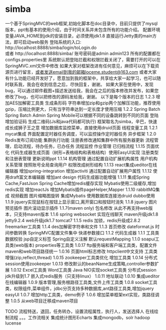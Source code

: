 # simba 
一个基于SpringMVC的web框架,初始化脚本在doc目录中，目前只提供了mysql版本，ppt有基本的使用介绍，由于时间关系并未包含所有的功能介绍。
配置环境变量JAVA_HOME到jdk的安装目录，必须使用jdk1.8
直接运行Jetty类的main方法，即可启动web服务
登陆系统的入口: 
http://localhost:8888/simba/login/toLogin.do  
或者
http://localhost:8888/simba/
账号密码是admin admin123 
所有的配置都在configs.properties里
系统默认把登陆拦截和权限拦截关闭了，需要打开的可以在SpringMVC.xml文件中修改
如果大家对框架改进有任何意见，麻烦可以在下载资源页进行留言，或者发送email到我的邮箱loceme.student@163.com
或者大家有什么功能已经开发好了，愿意加到我的框架中，共享给大家一起学习，也可以随时联系我，我会在收到信息之后，尽快回复，谢谢。
如果大家在使用中，发现bug，可以通过邮件截图+描述发送给我，我会在之后的版本修改并发布，如果您修改了bug，也可以把修改的源码发给我，谢谢。
以下是每个版本的日志
1.2.3
增加AES加解密工具类
生成条形码
字符串增加zip和gzip两个加解压功能，推荐使用gzip，压缩比例更大，只有当字符串达到一定长度才使用压缩
1.2.2
Spring Batch
Spring Batch Admin
Spring Mobile可以根据不同的设备跳转到不同的页面
登陆增加验证码
生成二维码(Js和java代码都可执行)
框架取名为simba，辛巴，快速成长成狮子王之意
增加数据库监控菜单，直接使用druid页面
线程变量工具
1.2.1
mycat集成
界面配置定时器任务调度，可以监控操作定时器任务
异步框架
1.2.0
Redis发布订阅功能
集群执行功能
注册表修改通知集群中所有服务器更新
流程管理，启动流程，待办任务，已办任务
流程监控 作业管理 已归档流程
1.1.15
页面优化
代码生成器生成页面（树形+表格结构和表格结构）使用EasyUI实现
注册类型和注册表管理
更新说明ppt
1.1.14
机构管理
通过配置自动扩展机构属性
用户机构关系管理
按照账号全局查询用户
权限改成树形结构
1.1.13
react集成ueditor在线编辑器
增加spring-integration
增加activiti
通过配置自动扩展用户属性
1.1.12
使用draft富文本编辑器
增加ant design
代码生成器功能增强
1.1.11
集成Spring Cache,FastJson
Spring Cache增加redis缓存实现
Mybatis使用二级缓存,增加redis实现
增加reactJs
增加Mybatis插件pageHelper,Mapper
1.1.10
rabbitMQ集成
视频截图
图片缩略图旋转
集成Mybatis
使用数据库连接池druid
dubbo使用
1.1.9
jquery实现鼠标在按钮上显示窗口,离开窗口和按钮时消失
1.1.8
jquery 
图片预览插件
图片滚动显示插件
1.1.7(maven only)
包名修改 
从此不再支持web版本，只支持maven版本
1.1.6 
spring websocket 实现在线聊天
maven升级jdk1.8 jetty9.2.4 
web升级jdk1.7 tomcat7 
1.1.5
redis 加锁，redis升级成2.8.2 freemarker工具类
1.1.4
des加解密字符串和文件
1.1.3
首页修改 dateformat.js 时间参数转换 SpringMVC配置文件集中 快递参数接口 
1.1.2
代码生成器
1.1.1
工具类数据校验 jsp自定义标签 Spring自定义注解 默认requestMapping
1.1.0
soapui工具类(web版本) properties等工具类
1.0.17
ftp服务端和客户端工具类，配置文件maven和web项目路径统一
1.0.16
页面html标志修改 httpclient中文支持 工具类增强(zip,reflect,thread)
1.0.15
zookeeper工具类优化 增加工具类
1.0.14
分布式session使用zookeeper
1.0.13
修改默认的beanName生成策略,controller参数扩展
1.0.12
Excel工具类 Word工具类  Java NIO实现socket工具类 分布式session jdk升级到1.7 嵌入式redis服务（只支持linux）
1.0.11
地址联动
1.0.10
集成ueditor在线编辑器
1.0.9
版本管理,服务根路径工具类,文件上传工具类
1.0.8
socket工具类，权限组件,菜单组件，jdbc分页支持多种数据库,ant路径工具类,增加jquery easyUI
1.0.7
增加http工具类，demo例子
1.0.6
增加菜单框架ext实现，类路径调整
1.0.5
从web项目迁移成maven项目

TODO
流程特送，退回，任务转办，设置流程属性，执行人，发送选择人
在线绘制流程
。。。工作流相关
集成统计图形Echarts
集成mongodb，solr
hadoop lucense